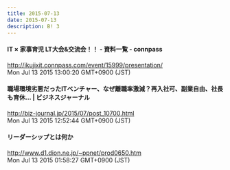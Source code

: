 ```yaml
---
title: 2015-07-13
date: 2015-07-13
description: B! 3
---
```


#### IT × 家事育児  LT大会&交流会！！ - 資料一覧 - connpass
http://ikujixit.connpass.com/event/15999/presentation/<br>
Mon Jul 13 2015 13:00:20 GMT+0900 (JST)<br>


#### 職場環境劣悪だったITベンチャー、なぜ離職率激減？再入社可、副業自由、社長も育休… | ビジネスジャーナル
http://biz-journal.jp/2015/07/post_10700.html<br>
Mon Jul 13 2015 12:52:44 GMT+0900 (JST)<br>


#### リーダーシップとは何か
http://www.d1.dion.ne.jp/~ppnet/prod0650.htm<br>
Mon Jul 13 2015 01:58:27 GMT+0900 (JST)<br>


